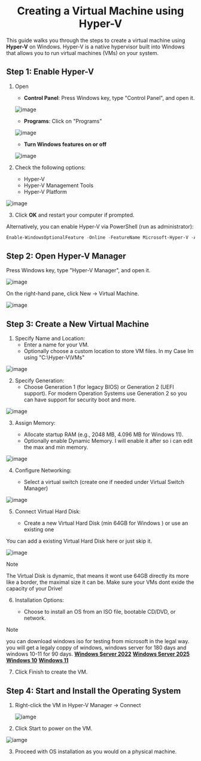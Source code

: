 <h1 align="center"><b>Creating a Virtual Machine using Hyper-V</b> </h1> 

This guide walks you through the steps to create a virtual machine using **Hyper-V** on Windows. Hyper-V is a native hypervisor built into Windows that allows you to run virtual machines (VMs) on your system.

## Step 1: Enable Hyper-V

1. Open 
    - **Control Panel**: Press Windows key, type "Control Panel", and open it.

    ![image](images/hyper-v/ControlPanel.png)

    - **Programs**: Click on "Programs"

    ![image](images/hyper-v/programs.png)

    - **Turn Windows features on or off**

    ![image](images/hyper-v/TurnOnFeatures.png)
2. Check the following options:
   - Hyper-V
   - Hyper-V Management Tools
   - Hyper-V Platform

 ![image](images/hyper-v/hyper-VEnable.png)

3. Click **OK** and restart your computer if prompted.

Alternatively, you can enable Hyper-V via PowerShell (run as administrator):

```powershell
Enable-WindowsOptionalFeature -Online -FeatureName Microsoft-Hyper-V -All
```
## Step 2: Open Hyper-V Manager

Press Windows key, type "Hyper-V Manager", and open it.

![image](images/hyper-v/hyper-VManagerOpen.png)

On the right-hand pane, click New → Virtual Machine.

![image](images/hyper-v/hyper-VCreateVM.png)

## Step 3: Create a New Virtual Machine

1. Specify Name and Location:
    - Enter a name for your VM.
    - Optionally choose a custom location to store VM files. In my Case Im using "C:\Hyper-V\VMs"

![image](images/hyper-v/NewVMPage1.png)

2. Specify Generation:
    - Choose Generation 1 (for legacy BIOS) or Generation 2 (UEFI support).
For modern Operation Systems use Generation 2 so you can have support for security boot and more.

![image](images/hyper-v/NewVMPage2.png)

3. Assign Memory:

    - Allocate startup RAM (e.g., 2048 MB, 4.096 MB for Windows 11).  
    - Optionally enable Dynamic Memory. I will enable it after so i can edit the max and min memory.

![image](images/hyper-v/NewVMPage3.png)

4. Configure Networking:

   - Select a virtual switch (create one if needed under Virtual Switch Manager)

![image](images/hyper-v/NewVMPage4.png)

5. Connect Virtual Hard Disk:

    - Create a new Virtual Hard Disk (min 64GB for Windows ) or use an existing one

You can add a existing  Virtual Hard Disk here or just skip it.

![image](images/hyper-v/NewVMPage5.png)

> [!NOTE]
> The Virtual Disk is dynamic, that means it wont use 64GB directly its more like a border, the maximal size it can be. Make sure your VMs dont exide the capacity of your Drive!

6. Installation Options:

   - Choose to install an OS from an ISO file, bootable CD/DVD, or network.


> [!NOTE]
> you can download windows iso for testing from microsoft in the legal way.
> you will get a legaly coppy of windows, windows server for 180 days and windows 10-11 for 90 days.
> <a href="https://info.microsoft.com/ww-landing-windows-server-2022.html"><b> Windows Server 2022</b></a> 
> <a href="https://info.microsoft.com/ww-landing-evaluate-windows-server-2025.html"><b> Windows Server 2025</b></a> 
> <a href="https://info.microsoft.com/ww-landing-windows-10-enterprise.html"><b> Windows 10</b></a> 
> <a href="https://info.microsoft.com/ww-landing-windows-11-enterprise.html"><b> Windows 11</b></a> 

7. Click Finish to create the VM.

## Step 4: Start and Install the Operating System

1. Right-click the VM in Hyper-V Manager → Connect

    ![iamge](/images/hyper-v/StartInstallConnect.png)

2. Click Start to power on the VM.

![iamge](/images/hyper-v/StartInstallStartVM.png)

3. Proceed with OS installation as you would on a physical machine.
